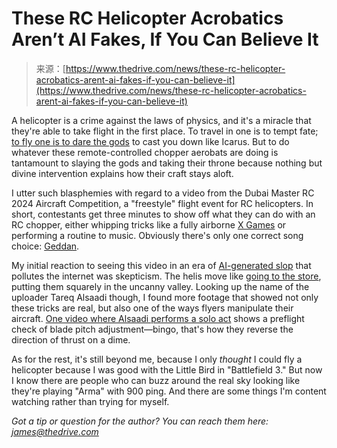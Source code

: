 <!--yml
category: 未分类
date: 2024-05-29 12:43:04
-->

# These RC Helicopter Acrobatics Aren’t AI Fakes, If You Can Believe It

> 来源：[https://www.thedrive.com/news/these-rc-helicopter-acrobatics-arent-ai-fakes-if-you-can-believe-it](https://www.thedrive.com/news/these-rc-helicopter-acrobatics-arent-ai-fakes-if-you-can-believe-it)

A helicopter is a crime against the laws of physics, and it's a miracle that they're able to take flight in the first place. To travel in one is to tempt fate; [to fly one is to dare the gods](https://www.thedrive.com/new-cars/bell-let-me-co-pilot-a-helicopter-to-the-indy-500-to-beat-the-traffic) to cast you down like Icarus. But to do whatever these remote-controlled chopper aerobats are doing is tantamount to slaying the gods and taking their throne because nothing but divine intervention explains how their craft stays aloft.

I utter such blasphemies with regard to a video from the Dubai Master RC 2024 Aircraft Competition, a "freestyle" flight event for RC helicopters. In short, contestants get three minutes to show off what they can do with an RC chopper, either whipping tricks like a fully airborne [X Games](https://www.thedrive.com/news/2047/remembering-dave-mirra-bmx-icon-and-rallycross-driver) or performing a routine to music. Obviously there's only one correct song choice: [Geddan](https://knowyourmeme.com/memes/get-down-geddan).

My initial reaction to seeing this video in an era of [AI-generated slop](https://www.thedrive.com/news/minis-new-ai-marketing-campaign-is-straight-out-of-black-mirror) that pollutes the internet was skepticism. The helis move like [going to the store](https://www.youtube.com/watch?v=iRZ2Sh5-XuM), putting them squarely in the uncanny valley. Looking up the name of the uploader Tareq Alsaadi though, I found more footage that showed not only these tricks are real, but also one of the ways flyers manipulate their aircraft. [One video where Alsaadi performs a solo act](https://www.instagram.com/p/C3KXQBBBN82/?hl=en) shows a preflight check of blade pitch adjustment—bingo, that's how they reverse the direction of thrust on a dime.

As for the rest, it's still beyond me, because I only *thought* I could fly a helicopter because I was good with the Little Bird in "Battlefield 3." But now I know there are people who can buzz around the real sky looking like they're playing "Arma" with 900 ping. And there are some things I'm content watching rather than trying for myself.

*Got a tip or question for the author? You can reach them here: james@thedrive.com*